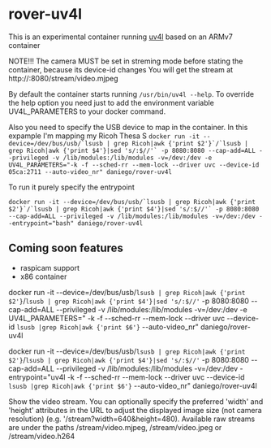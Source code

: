 # rover-uv4l

This is an experimental container running [uv4l](http://www.linux-projects.org/) based on an ARMv7 container

NOTE!!!
The camera MUST be set in streming mode before stating the container, because its device-id changes
You will get the stream at http://<IP>:8080/stream/video.mjpeg

By default the container starts running `/usr/bin/uv4l --help`. To override the help option you need just to add the environment variable UV4L_PARAMETERS to your docker command.

Also you need to specify the USB device to map in the container. In this expample I'm mapping my Ricoh Thesa S ``docker run -it --device=/dev/bus/usb/`lsusb | grep Ricoh|awk {'print $2'}`/`lsusb | grep Ricoh|awk {'print $4'}|sed 's/:$//'` -p 8080:8080 --cap-add=ALL --privileged -v /lib/modules:/lib/modules -v=/dev:/dev -e UV4L_PARAMETERS="-k -f --sched-rr --mem-lock --driver uvc --device-id 05ca:2711 --auto-video_nr" daniego/rover-uv4l``

To run it purely specify the entrypoint

``docker run -it --device=/dev/bus/usb/`lsusb | grep Ricoh|awk {'print $2'}`/`lsusb | grep Ricoh|awk {'print $4'}|sed 's/:$//'` -p 8080:8080 --cap-add=ALL --privileged -v /lib/modules:/lib/modules -v=/dev:/dev --entrypoint="bash" daniego/rover-uv4l``

## Coming soon features

- raspicam support
- x86 container

docker run -it --device=/dev/bus/usb/`lsusb | grep Ricoh|awk {'print $2'}`/`lsusb | grep Ricoh|awk {'print $4'}|sed 's/:$//'` -p 8080:8080 --cap-add=ALL --privileged -v /lib/modules:/lib/modules -v=/dev:/dev -e UV4L_PARAMETERS=" -k -f --sched-rr --mem-lock --driver uvc --device-id `lsusb |grep Ricoh|awk {'print $6'}` --auto-video_nr" daniego/rover-uv4l

docker run -it --device=/dev/bus/usb/`lsusb | grep Ricoh|awk {'print $2'}`/`lsusb | grep Ricoh|awk {'print $4'}|sed 's/:$//'` -p 8080:8080 --cap-add=ALL --privileged -v /lib/modules:/lib/modules -v=/dev:/dev -entrypoint="uv4l -k -f --sched-rr --mem-lock --driver uvc --device-id `lsusb |grep Ricoh|awk {'print $6'}` --auto-video_nr" daniego/rover-uv4l



Show the video stream. You can optionally specify the preferred 'width' and 'height' attributes in the URL to adjust the displayed image size (not camera resolution) (e.g. '/stream?width=640&height=480). Available raw streams are under the paths /stream/video.mjpeg, /stream/video.jpeg or /stream/video.h264
